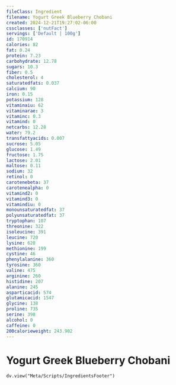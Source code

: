 ```yaml
---
fileClass: Ingredient
filename: Yogurt Greek Blueberry Chobani
created: 2024-12-21T19:27:02-06:00
cssclasses: ['nutFact']
servings: ['Default | 100g']
id: 170914
calories: 82
fat: 0.24
protein: 7.23
carbohydrate: 12.78
sugars: 10.3
fiber: 0.5
cholesterol: 4
saturatedfats: 0.037
calcium: 90
iron: 0.15
potassium: 128
vitaminaiu: 62
vitaminarae: 3
vitaminc: 0.3
vitamind: 0
netcarbs: 12.28
water: 79.2
transfattyacids: 0.007
sucrose: 5.05
glucose: 1.49
fructose: 1.75
lactose: 2.01
maltose: 0.11
sodium: 32
retinol: 0
carotenebeta: 37
carotenealpha: 0
vitamind2: 0
vitamind3: 0
vitamindiu: 0
monounsaturatedfat: 37
polyunsaturatedfat: 37
tryptophan: 107
threonine: 322
isoleucine: 391
leucine: 720
lysine: 620
methionine: 199
cystine: 46
phenylalanine: 360
tyrosine: 360
valine: 475
arginine: 260
histidine: 207
alanine: 245
asparticacid: 574
glutamicacid: 1547
glycine: 138
proline: 735
serine: 398
alcohol: 0
caffeine: 0
200calorieweight: 243.902
---
```


# Yogurt Greek Blueberry Chobani

```dataviewjs
dv.view("Meta/Scripts/IngredientsFooter")
```